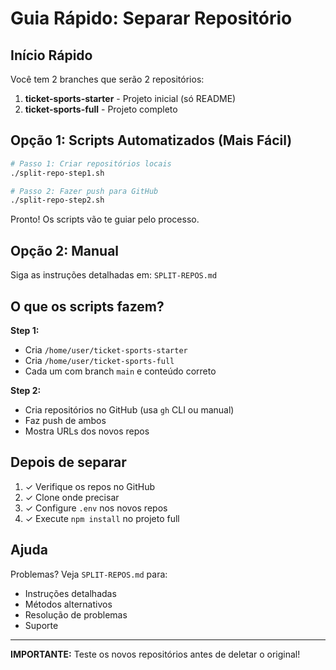 # Guia Rápido: Separar Repositório

## Início Rápido

Você tem 2 branches que serão 2 repositórios:

1. **ticket-sports-starter** - Projeto inicial (só README)
2. **ticket-sports-full** - Projeto completo

## Opção 1: Scripts Automatizados (Mais Fácil)

```bash
# Passo 1: Criar repositórios locais
./split-repo-step1.sh

# Passo 2: Fazer push para GitHub
./split-repo-step2.sh
```

Pronto! Os scripts vão te guiar pelo processo.

## Opção 2: Manual

Siga as instruções detalhadas em: `SPLIT-REPOS.md`

## O que os scripts fazem?

**Step 1:**
- Cria `/home/user/ticket-sports-starter`
- Cria `/home/user/ticket-sports-full`
- Cada um com branch `main` e conteúdo correto

**Step 2:**
- Cria repositórios no GitHub (usa `gh` CLI ou manual)
- Faz push de ambos
- Mostra URLs dos novos repos

## Depois de separar

1. ✓ Verifique os repos no GitHub
2. ✓ Clone onde precisar
3. ✓ Configure `.env` nos novos repos
4. ✓ Execute `npm install` no projeto full

## Ajuda

Problemas? Veja `SPLIT-REPOS.md` para:
- Instruções detalhadas
- Métodos alternativos
- Resolução de problemas
- Suporte

---

**IMPORTANTE:** Teste os novos repositórios antes de deletar o original!
